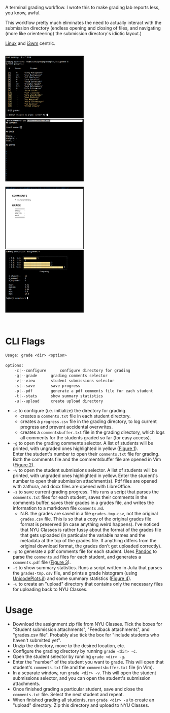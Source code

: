 A terminal grading workflow. I wrote this to make grading lab reports less, you 
know, awful. 

This workflow pretty much eliminates the need to actually interact with the 
submission directory (endless opening and closing of files, and navigating (more 
like orienteering) the submission directory's idiotic layout.) 

[Linux](https://archlinux.org) and [i3wm](https://i3wm.org/) centric.

<p float="left">
<br>
<img src="./media/student-selector.png" width="49%" />&nbsp;&nbsp; 
<img src="./media/comments-txt.png" width="49%" />
</p>

<p float="left">
<img src="./media/comments-pdf.png" width="49%" />&nbsp;&nbsp;  
<img src="./media/stats.png" width="49%" />
<br>
</p>

<br>

# CLI Flags

```
Usage: grade <dir> <option>

options:
	-c|--configure		configure directory for grading
	-g|--grade		grading comments selector
	-v|--view		student submissions selector
	-s|--save		save progress
	-p|--pdf		generate a pdf comments file for each student
	-t|--stats		show summary statistics
	-u|--upload		create upload directory
```

- `-c` to configure (i.e. initialize) the directory for grading. 
  + creates a `comments.txt` file in each student directory.
  + creates a `progress.csv` file in the grading directory, to log current 
  progress and prevent accidental overwrites. 
  + creates a `commentsbuffer.txt` file in the grading directory, which logs all 
  comments for the students graded so far (for easy access).  
- `-g` to open the grading comments selector. A list of students will be 
  printed, with ungraded ones highlighted in yellow ([Figure 
  1](https://github.com/knbe/grading/blob/main/media/student-selector.png)).  
  Enter the student's number to open their `comments.txt` file for grading. Both 
  the comments file and the commentsbuffer file are opened in Vim ([Figure 
  2](https://github.com/knbe/grading/blob/main/media/comments-txt.png)). 
- `-v` to open the student submissions selector. A list of students will be 
  printed, with ungraded ones highlighted in yellow. Enter the student's number 
  to open their submission attachment(s). Pdf files are opened with zathura, and 
  docx files are opened with LibreOffice. 
- `-s` to save current grading progress. This runs a script that parses the 
  `comments.txt` files for each student, saves their comments in the comments 
  buffer, saves their grades in a grades file, and writes the information to a 
  markdown file `comments.md`. 
  + N.B. the grades are saved in a file `grades-tmp.csv`, not the original 
  `grades.csv` file. This is so that a copy of the original grades file format 
  is preserved (in case anything weird happens). I've noticed that NYU Classes 
  is rather fussy about the format of the grades file that gets uploaded (in 
  particular the variable names and the metadata at the top of the grades file. 
  If anything differs from the original download format, the grades don't get 
  uploaded correctly).  
- `-p` to generate a pdf comments file for each student. Uses 
  [Pandoc](https://pandoc.org/) to parse the `comments.md` files for each 
  student, and generates a `comments.pdf` file ([Figure 
  3](https://github.com/knbe/grading/blob/main/media/comments-pdf.png)). 
- `-t` to show summary statistics. Runs a script written in Julia that parses 
  the `grades-tmp.csv` file, and prints a grade histogram (using 
  [UnicodePlots.jl](https://github.com/Evizero/UnicodePlots.jl)) and some 
  summary statistics ([Figure 
  4](https://github.com/knbe/grading/blob/main/media/stats.png)). 
- `-u` to create an "upload" directory that contains only the necessary files 
  for uploading back to NYU Classes. 

# Usage

- Download the assignment zip file from NYU Classes. Tick the boxes for "Student 
  submission attachments", "Feedback attachments", and "grades.csv file". 
  Probably also tick the box for "include students who haven't submitted yet". 
- Unzip the directory, move to the desired location, etc. 
- Configure the grading directory by running `grade <dir> -c`. 
- Open the student selector by running `grade <dir> -g`. 
- Enter the "number" of the student you want to grade. This will open that 
  student's `comments.txt` file and the `commentsbuffer.txt` file (in Vim). 
- In a separate window, run `grade <dir> -v`. This will open the student 
  submissions selector, and you can open the student's submission attachments. 
- Once finished grading a particular student, save and close the `comments.txt` 
  file. Select the next student and repeat. 
- When finished grading all students, run `grade <dir> -u` to create an "upload" 
  directory. Zip this directory and upload to NYU Classes. 
